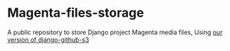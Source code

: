 # Magenta-files-storage
A public repository to store Django project Magenta media files, Using [our version of django-github-s3](https://github.com/yattdev/django-storage-using-github)
